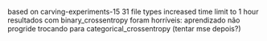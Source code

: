based on carving-experiments-15
31 file types
increased time limit to 1 hour
resultados com binary_crossentropy foram horríveis: aprendizado não progride
trocando para categorical_crossentropy
(tentar mse depois?)
